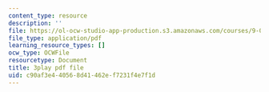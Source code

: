 ```yaml
---
content_type: resource
description: ''
file: https://ol-ocw-studio-app-production.s3.amazonaws.com/courses/9-00-introduction-to-psychology-fall-2004/c90af3e440568d41462ef7231f4e7f1d_10501.pdf
file_type: application/pdf
learning_resource_types: []
ocw_type: OCWFile
resourcetype: Document
title: 3play pdf file
uid: c90af3e4-4056-8d41-462e-f7231f4e7f1d
---
```

